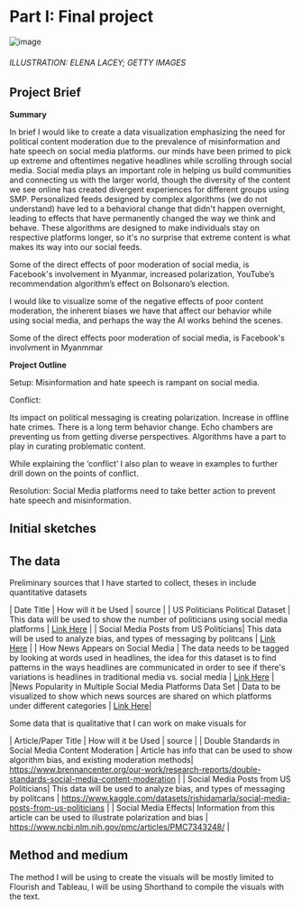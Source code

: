 
# Part I: Final project

![image](https://user-images.githubusercontent.com/117247447/203711803-ccc40c55-a03e-4192-9b25-49dfcab72f6c.png)
###### ILLUSTRATION: ELENA LACEY; GETTY IMAGES

## Project Brief

**Summary**

 In brief I would like to create a data visualization emphasizing the need for political content moderation due to the prevalence of misinformation and hate speech on social media platforms. our minds have been primed to pick up extreme and oftentimes negative headlines while scrolling through social media. Social media plays an important role in helping us build communities and connecting us with the larger world, though the diversity of the content we see online has created divergent experiences for different groups using SMP. Personalized feeds designed by complex algorithms (we do not understand)  have led to a  behavioral change that didn't happen overnight, leading to effects that have permanently changed the way we think and behave. These algorithms are designed to make individuals stay on respective platforms longer, so it's no surprise that extreme content is what makes its way into our social feeds. 

Some of the direct effects of poor moderation of social media, is Facebook's involvement in Myanmar, increased polarization, YouTube’s recommendation algorithm’s effect on Bolsonaro’s election. 

I would like to visualize some of the negative effects of poor content moderation, the inherent biases we have that affect our behavior while using social media, and perhaps the way the AI works behind the scenes. 


Some of the direct effects poor moderation of social media, is Facebook's involvment in Myanmmar 

**Project Outline**

Setup:
Misinformation and hate speech is rampant on social media.

Conflict: 

Its impact on political messaging is creating polarization.
Increase in offline hate crimes.
There is a long term behavior change.
Echo chambers are preventing us from getting diverse perspectives.
Algorithms have a part to play in curating problematic content.

While explaining the ‘conflict’ I also plan to weave in examples to further drill down on the points of conflict. 

Resolution: 
Social Media platforms need to take better action to prevent hate speech and misinformation.


## Initial sketches

######

## The data

Preliminary sources that I have started to collect, theses in include quantitative datasets

| Date Title | How will it be Used | source |
| US Politicians Political Dataset | This data will be used to show the number of politicians using social media platforms | [Link Here](https://www.kaggle.com/datasets/mrmorj/us-politicians-twitter-dataset/)  |
| Social Media Posts from US Politicians| This data will be used to analyze bias, and types of messaging by politcans | [Link Here](https://www.kaggle.com/datasets/rishidamarla/social-media-posts-from-us-politicians/) |
| How News Appears on Social Media | The data needs to be tagged by looking at words used in headlines, the idea for this dataset is to find patterns in the ways headlines are communicated in order to see if there's variations is headlines in traditional media vs. social media | [Link Here](https://www.kaggle.com/datasets/socialmedianews/how-news-appears-on-social-media/) |
|News Popularity in Multiple Social Media Platforms Data Set | Data to be visualized to show which news sources are shared on which platforms under different categories | [Link Here](https://archive.ics.uci.edu/ml/datasets/News+Popularity+in+Multiple+Social+Media+Platforms/)|




Some data that is qualitative that I can work on make visuals for 

| Article/Paper Title | How will it be Used | source  |
| Double Standards in Social Media Content Moderation | Article has info that can be used to show algorithm bias, and existing moderation methods| https://www.brennancenter.org/our-work/research-reports/double-standards-social-media-content-moderation  |
| Social Media Posts from US Politicians| This data will be used to analyze bias, and types of messaging by politcans   | https://www.kaggle.com/datasets/rishidamarla/social-media-posts-from-us-politicians |
| Social Media Effects| Information from this article can be used to illustrate polarization and bias | https://www.ncbi.nlm.nih.gov/pmc/articles/PMC7343248/ |



## Method and medium

The method I will be using to create the visuals will be mostly limited to Flourish and Tableau, I will be using Shorthand to compile the visuals with the text. 


